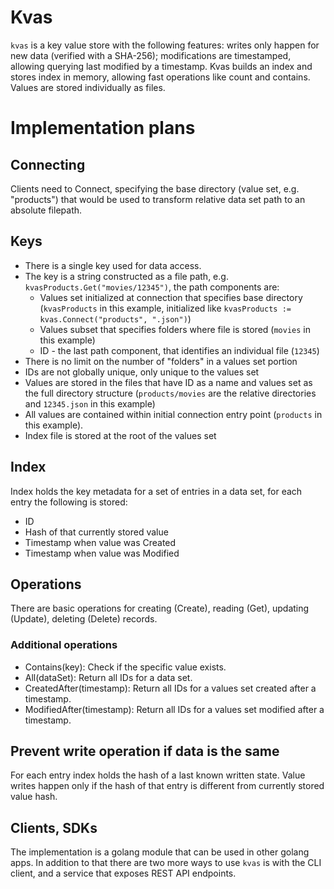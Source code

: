 # Kvas

`kvas` is a key value store with the following features: writes only happen for new data (verified with a SHA-256); modifications are timestamped, allowing querying last modified by a timestamp. Kvas builds an index and stores index in memory, allowing fast operations like count and contains. Values are stored individually as files.

# Implementation plans

## Connecting 

Clients need to Connect, specifying the base directory (value set, e.g. "products") that would be used to transform relative data set path to an absolute filepath.

## Keys

- There is a single key used for data access.
- The key is a string constructed as a file path, e.g. `kvasProducts.Get("movies/12345")`, the path components are:
    - Values set initialized at connection that specifies base directory (`kvasProducts` in this example, initialized like `kvasProducts := kvas.Connect("products", ".json")`)
    - Values subset that specifies folders where file is stored (`movies` in this example)
    - ID - the last path component, that identifies an individual file (`12345`)
- There is no limit on the number of "folders" in a values set portion
- IDs are not globally unique, only unique to the values set
- Values are stored in the files that have ID as a name and values set as the full directory structure (`products/movies` are the relative directories and `12345.json` in this example)
- All values are contained within initial connection entry point (`products` in this example).
- Index file is stored at the root of the values set

## Index

Index holds the key metadata for a set of entries in a data set, for each entry the following is stored:
- ID
- Hash of that currently stored value
- Timestamp when value was Created
- Timestamp when value was Modified

## Operations

There are basic operations for creating (Create), reading (Get), updating (Update), deleting (Delete) records.

### Additional operations

- Contains(key): Check if the specific value exists.
- All(dataSet): Return all IDs for a data set.
- CreatedAfter(timestamp): Return all IDs for a values set created after a timestamp.
- ModifiedAfter(timestamp): Return all IDs for a values set modified after a timestamp.

## Prevent write operation if data is the same

For each entry index holds the hash of a last known written state. Value writes happen only if the hash of that entry is different from currently stored value hash.

## Clients, SDKs

The implementation is a golang module that can be used in other golang apps. In addition to that there are two more ways to use `kvas` is with the CLI client, and a service that exposes REST API endpoints.